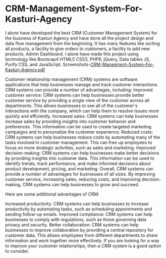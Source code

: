 # CRM-Management-System-For-Kasturi-Agency
I alone have developed the best CRM (Customer Management System) for the business of Kasturi Agency and have done all the project design and data flow management from the beginning. It has many features like sorting all products, a facility to give orders to customers, a facility to add new products, Admin Dashboard. I alone have made this project using technology like Bootsrap4 HTML5 CSS3, PHP6, jQuery, Data tables JS, Purify CSS, and JavaScript.
Screenshots-[CRM-Managment-System-For-Kasturi-Agency.pdf](https://github.com/shubhamvv611/CRM-Management-System-For-Kasturi-Agency/files/12248503/CRM-Managment-System-For-Kasturi-Agency.pdf)

Customer relationship management (CRM) systems are software applications that help businesses manage and track customer interactions. CRM systems can provide a number of advantages, including:
Improved customer service: CRM systems can help businesses provide better customer service by providing a single view of the customer across all departments. This allows businesses to see all of the customer's interactions with the company, which can help them to resolve issues more quickly and efficiently.
Increased sales: CRM systems can help businesses increase sales by providing insights into customer behavior and preferences. This information can be used to create targeted marketing campaigns and to personalize the customer experience.
Reduced costs: CRM systems can help businesses reduce costs by automating many of the tasks involved in customer management. This can free up employees to focus on more strategic activities, such as sales and marketing.
Improved decision-making: CRM systems can help businesses make better decisions by providing insights into customer data. This information can be used to identify trends, track performance, and make informed decisions about product development, pricing, and marketing.
Overall, CRM systems can provide a number of advantages for businesses of all sizes. By improving customer service, increasing sales, reducing costs, and improving decision-making, CRM systems can help businesses to grow and succeed.

Here are some additional advantages of CRM:

Increased productivity: CRM systems can help businesses to increase productivity by automating tasks, such as scheduling appointments and sending follow-up emails.
Improved compliance: CRM systems can help businesses to comply with regulations, such as those governing data privacy and security.
Better collaboration: CRM systems can help businesses to improve collaboration by providing a central repository for customer data. This allows employees from different departments to share information and work together more effectively.
If you are looking for a way to improve your customer relationships, then a CRM system is a good option to consider.
